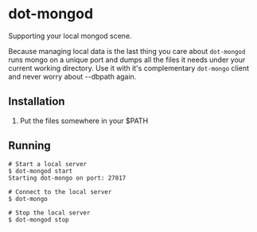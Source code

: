# dot-mongod

Supporting your local mongod scene.

Because managing local data is the last thing you care about `dot-mongod` runs mongo on a unique port and dumps all the files it needs under your current working directory. Use it with it's complementary `dot-mongo` client and never worry about --dbpath again.

## Installation

1. Put the files somewhere in your $PATH

## Running

    # Start a local server
    $ dot-mongod start
    Starting dot-mongo on port: 27017

    # Connect to the local server
    $ dot-mongo

    # Stop the local server
    $ dot-mongod stop

